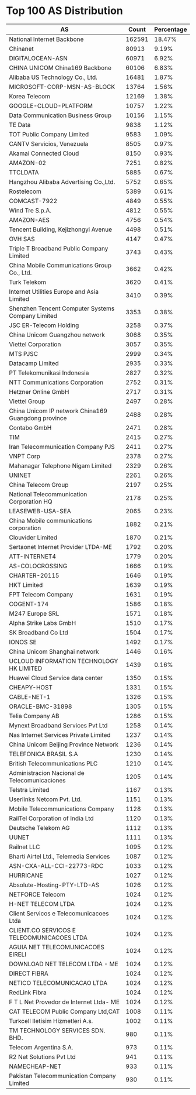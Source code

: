# Top 100 AS Distribution
| AS | Count | Percentage |
|----|----|----|
| National Internet Backbone | 162591 | 18.47% |
| Chinanet | 80913 | 9.19% |
| DIGITALOCEAN-ASN | 60971 | 6.92% |
| CHINA UNICOM China169 Backbone | 60106 | 6.83% |
| Alibaba US Technology Co., Ltd. | 16481 | 1.87% |
| MICROSOFT-CORP-MSN-AS-BLOCK | 13764 | 1.56% |
| Korea Telecom | 12169 | 1.38% |
| GOOGLE-CLOUD-PLATFORM | 10757 | 1.22% |
| Data Communication Business Group | 10156 | 1.15% |
| TE Data | 9838 | 1.12% |
| TOT Public Company Limited | 9583 | 1.09% |
| CANTV Servicios, Venezuela | 8505 | 0.97% |
| Akamai Connected Cloud | 8150 | 0.93% |
| AMAZON-02 | 7251 | 0.82% |
| TTCLDATA | 5885 | 0.67% |
| Hangzhou Alibaba Advertising Co.,Ltd. | 5752 | 0.65% |
| Rostelecom | 5389 | 0.61% |
| COMCAST-7922 | 4849 | 0.55% |
| Wind Tre S.p.A. | 4812 | 0.55% |
| AMAZON-AES | 4756 | 0.54% |
| Tencent Building, Kejizhongyi Avenue | 4498 | 0.51% |
| OVH SAS | 4147 | 0.47% |
| Triple T Broadband Public Company Limited | 3743 | 0.43% |
| China Mobile Communications Group Co., Ltd. | 3662 | 0.42% |
| Turk Telekom | 3620 | 0.41% |
| Internet Utilities Europe and Asia Limited | 3410 | 0.39% |
| Shenzhen Tencent Computer Systems Company Limited | 3353 | 0.38% |
| JSC ER-Telecom Holding | 3258 | 0.37% |
| China Unicom Guangzhou network | 3068 | 0.35% |
| Viettel Corporation | 3057 | 0.35% |
| MTS PJSC | 2999 | 0.34% |
| Datacamp Limited | 2935 | 0.33% |
| PT Telekomunikasi Indonesia | 2827 | 0.32% |
| NTT Communications Corporation | 2752 | 0.31% |
| Hetzner Online GmbH | 2717 | 0.31% |
| Viettel Group | 2497 | 0.28% |
| China Unicom IP network China169 Guangdong province | 2488 | 0.28% |
| Contabo GmbH | 2471 | 0.28% |
| TIM | 2415 | 0.27% |
| Iran Telecommunication Company PJS | 2411 | 0.27% |
| VNPT Corp | 2378 | 0.27% |
| Mahanagar Telephone Nigam Limited | 2329 | 0.26% |
| UNINET | 2261 | 0.26% |
| China Telecom Group | 2197 | 0.25% |
| National Telecommunication Corporation HQ | 2178 | 0.25% |
| LEASEWEB-USA-SEA | 2065 | 0.23% |
| China Mobile communications corporation | 1882 | 0.21% |
| Clouvider Limited | 1870 | 0.21% |
| Sertaonet Internet Provider LTDA-ME | 1792 | 0.20% |
| ATT-INTERNET4 | 1779 | 0.20% |
| AS-COLOCROSSING | 1666 | 0.19% |
| CHARTER-20115 | 1646 | 0.19% |
| HKT Limited | 1639 | 0.19% |
| FPT Telecom Company | 1631 | 0.19% |
| COGENT-174 | 1586 | 0.18% |
| M247 Europe SRL | 1571 | 0.18% |
| Alpha Strike Labs GmbH | 1510 | 0.17% |
| SK Broadband Co Ltd | 1504 | 0.17% |
| IONOS SE | 1492 | 0.17% |
| China Unicom Shanghai network | 1446 | 0.16% |
| UCLOUD INFORMATION TECHNOLOGY HK LIMITED | 1439 | 0.16% |
| Huawei Cloud Service data center | 1350 | 0.15% |
| CHEAPY-HOST | 1331 | 0.15% |
| CABLE-NET-1 | 1326 | 0.15% |
| ORACLE-BMC-31898 | 1305 | 0.15% |
| Telia Company AB | 1286 | 0.15% |
| Mynext Broadband Services Pvt Ltd | 1258 | 0.14% |
| Nas Internet Services Private Limited | 1237 | 0.14% |
| China Unicom Beijing Province Network | 1236 | 0.14% |
| TELEFONICA BRASIL S.A | 1230 | 0.14% |
| British Telecommunications PLC | 1210 | 0.14% |
| Administracion Nacional de Telecomunicaciones | 1205 | 0.14% |
| Telstra Limited | 1167 | 0.13% |
| Userlinks Netcom Pvt. Ltd. | 1151 | 0.13% |
| Mobile Telecommunications Company | 1128 | 0.13% |
| RailTel Corporation of India Ltd | 1120 | 0.13% |
| Deutsche Telekom AG | 1112 | 0.13% |
| UUNET | 1111 | 0.13% |
| Railnet LLC | 1095 | 0.12% |
| Bharti Airtel Ltd., Telemedia Services | 1087 | 0.12% |
| ASN-CXA-ALL-CCI-22773-RDC | 1033 | 0.12% |
| HURRICANE | 1027 | 0.12% |
| Absolute-Hosting-PTY-LTD-AS | 1026 | 0.12% |
| NETFORCE Telecom | 1024 | 0.12% |
| H-NET TELECOM LTDA | 1024 | 0.12% |
| Client Servicos e Telecomunicacoes Ltda | 1024 | 0.12% |
| CLIENT.CO SERVICOS E TELECOMUNICACOES LTDA | 1024 | 0.12% |
| AGUIA NET TELECOMUNICACOES EIRELI | 1024 | 0.12% |
| DOWNLOAD NET TELECOM LTDA - ME | 1024 | 0.12% |
| DIRECT FIBRA | 1024 | 0.12% |
| NETICO TELECOMUNICACAO LTDA | 1024 | 0.12% |
| RedLink Fibra | 1024 | 0.12% |
| F T L Net Provedor de Internet Ltda- ME | 1024 | 0.12% |
| CAT TELECOM Public Company Ltd,CAT | 1008 | 0.11% |
| Turkcell Iletisim Hizmetleri A.s. | 1002 | 0.11% |
| TM TECHNOLOGY SERVICES SDN. BHD. | 980 | 0.11% |
| Telecom Argentina S.A. | 973 | 0.11% |
| R2 Net Solutions Pvt Ltd | 941 | 0.11% |
| NAMECHEAP-NET | 933 | 0.11% |
| Pakistan Telecommunication Company Limited | 930 | 0.11% |
